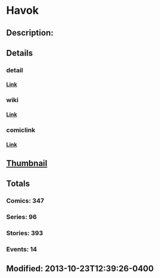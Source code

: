 # Havok
## Description: 
## Details
### detail
#### [Link](http://marvel.com/comics/characters/1009337/havok?utm_campaign=apiRef&utm_source=225578a89fc76f3d20fbffda5d17a88d)
### wiki
#### [Link](http://marvel.com/universe/Havok?utm_campaign=apiRef&utm_source=225578a89fc76f3d20fbffda5d17a88d)
### comiclink
#### [Link](http://marvel.com/comics/characters/1009337/havok?utm_campaign=apiRef&utm_source=225578a89fc76f3d20fbffda5d17a88d)
## [Thumbnail](http://i.annihil.us/u/prod/marvel/i/mg/9/e0/5261659ebeaf8.jpg)
## Totals
### Comics: 347
### Series: 96
### Stories: 393
### Events: 14
## Modified: 2013-10-23T12:39:26-0400